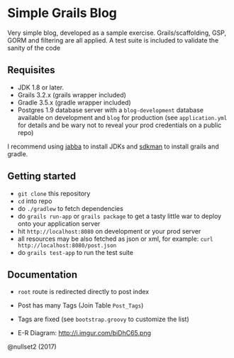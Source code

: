 # Simple Grails Blog

Very simple blog, developed as a sample exercise. Grails/scaffolding, GSP, GORM and filtering are all applied.
A test suite is included to validate the sanity of the code

## Requisites

* JDK 1.8 or later.
* Grails 3.2.x (grails wrapper included)
* Gradle 3.5.x (gradle wrapper included)
* Postgres 1.9 database server with a `blog-development` database available on development and `blog` for production (see `application.yml` for details and be wary not to reveal your prod credentials on a public repo)

I recommend using [jabba](https://github.com/shyiko/jabba) to install JDKs and [sdkman](http://sdkman.io/) to install grails and gradle.

## Getting started

* `git clone` this repository
* `cd` into repo
* do `./gradlew` to fetch dependencies
* do `grails run-app` or `grails package` to get a tasty little war to deploy onto your application server
* hit `http://localhost:8080` on development or your prod server
* all resources may be also fetched as json or xml, for example: `curl http://localhost:8080/post.json`
* do `grails test-app` to run the test suite

## Documentation

* `root` route is redirected directly to post index
* Post has many Tags (Join Table `Post_Tags`)
* Tags are fixed (see `bootstrap.groovy` to customize the list)

* E-R Diagram: http://i.imgur.com/biDhC65.png

@nullset2 (2017)